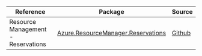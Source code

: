 | Reference | Package | Source |
|---|---|---|
|Resource Management - Reservations|[Azure.ResourceManager.Reservations](https://www.nuget.org/packages/Azure.ResourceManager.Reservations)|[Github](https://github.com/Azure/azure-sdk-for-net/blob/main/sdk/reservations/Azure.ResourceManager.Reservations)|
